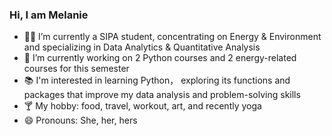 ### Hi, I am Melanie

- 👩‍💻 I’m currently a SIPA student, concentrating on Energy & Environment and specializing in Data Analytics & Quantitative Analysis
- 🌱 I’m currently working on 2 Python courses and 2 energy-related courses for this semester
- 📚 I'm interested in learning Python， exploring its functions and packages that improve my data analysis and problem-solving skills
- 🍸 My hobby: food, travel, workout, art, and recently yoga
- 😄 Pronouns: She, her, hers
